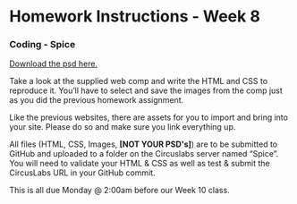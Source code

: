 # Homework Instructions - Week 8

### Coding - Spice

[Download the psd here.](https://www.amazon.com/clouddrive/share/7T5HL8TmyaFXu4xAtnHimm5q0ZCTd1ECM2V4z94oUHP?ref_=cd_ph_share_link_copy)

Take a look at the supplied web comp and write the HTML and CSS to reproduce it. You’ll have to select and save the images from the comp just as you did the previous homework assignment.

Like the previous websites, there are assets for you to import and bring into your site. Please do so and make sure you link everything up.

All files (HTML, CSS, Images, **[NOT YOUR PSD's]**) are to be submitted to GitHub and uploaded to a folder on the Circuslabs server named “Spice”. You will need to validate your HTML & CSS as well as test & submit the CircusLabs URL in your GitHub commit.

This is all due Monday @ 2:00am before our Week 10 class.